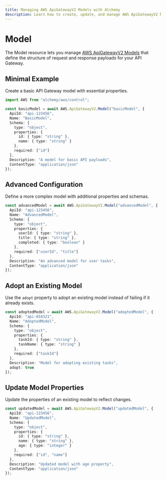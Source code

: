 ```yaml
---
title: Managing AWS ApiGatewayV2 Models with Alchemy
description: Learn how to create, update, and manage AWS ApiGatewayV2 Models using Alchemy Cloud Control.
---
```


# Model

The Model resource lets you manage [AWS ApiGatewayV2 Models](https://docs.aws.amazon.com/apigatewayv2/latest/userguide/) that define the structure of request and response payloads for your API Gateway.

## Minimal Example

Create a basic API Gateway model with essential properties.

```ts
import AWS from "alchemy/aws/control";

const basicModel = await AWS.ApiGatewayV2.Model("basicModel", {
  ApiId: "api-123456",
  Name: "BasicModel",
  Schema: {
    type: "object",
    properties: {
      id: { type: "string" },
      name: { type: "string" }
    },
    required: ["id"]
  },
  Description: "A model for basic API payloads",
  ContentType: "application/json"
});
```

## Advanced Configuration

Define a more complex model with additional properties and schemas.

```ts
const advancedModel = await AWS.ApiGatewayV2.Model("advancedModel", {
  ApiId: "api-123456",
  Name: "AdvancedModel",
  Schema: {
    type: "object",
    properties: {
      userId: { type: "string" },
      title: { type: "string" },
      completed: { type: "boolean" }
    },
    required: ["userId", "title"]
  },
  Description: "An advanced model for user tasks",
  ContentType: "application/json"
});
```

## Adopt an Existing Model

Use the `adopt` property to adopt an existing model instead of failing if it already exists.

```ts
const adoptedModel = await AWS.ApiGatewayV2.Model("adoptedModel", {
  ApiId: "api-654321",
  Name: "AdoptedModel",
  Schema: {
    type: "object",
    properties: {
      taskId: { type: "string" },
      taskName: { type: "string" }
    },
    required: ["taskId"]
  },
  Description: "Model for adopting existing tasks",
  adopt: true
});
```

## Update Model Properties

Update the properties of an existing model to reflect changes.

```ts
const updatedModel = await AWS.ApiGatewayV2.Model("updatedModel", {
  ApiId: "api-123456",
  Name: "UpdatedModel",
  Schema: {
    type: "object",
    properties: {
      id: { type: "string" },
      name: { type: "string" },
      age: { type: "integer" }
    },
    required: ["id", "name"]
  },
  Description: "Updated model with age property",
  ContentType: "application/json"
});
```